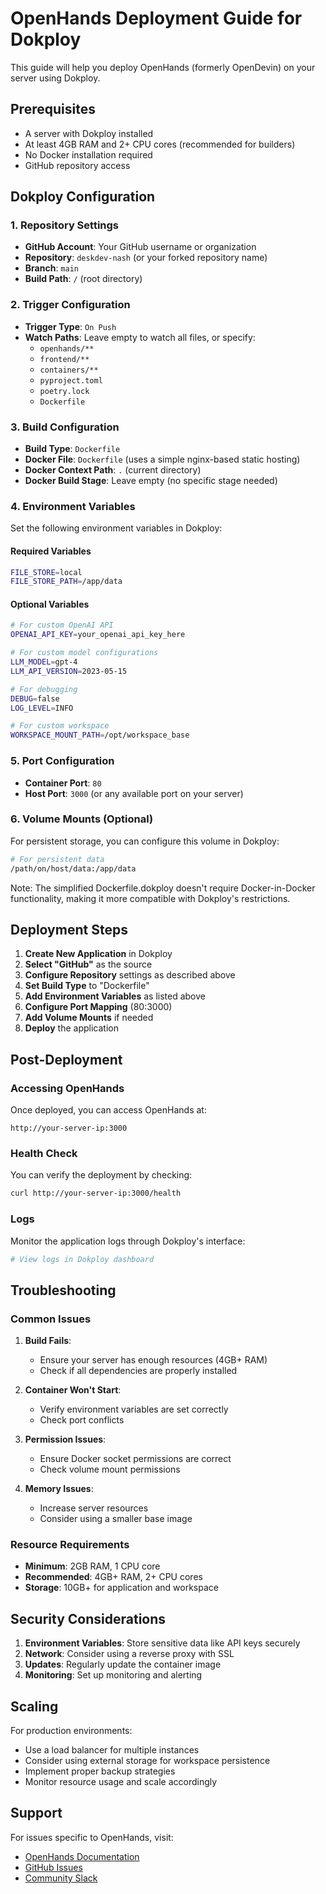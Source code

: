 # OpenHands Deployment Guide for Dokploy

This guide will help you deploy OpenHands (formerly OpenDevin) on your server using Dokploy.

## Prerequisites

- A server with Dokploy installed
- At least 4GB RAM and 2+ CPU cores (recommended for builders)
- No Docker installation required
- GitHub repository access

## Dokploy Configuration

### 1. Repository Settings

- **GitHub Account**: Your GitHub username or organization
- **Repository**: `deskdev-nash` (or your forked repository name)
- **Branch**: `main`
- **Build Path**: `/` (root directory)

### 2. Trigger Configuration

- **Trigger Type**: `On Push`
- **Watch Paths**: Leave empty to watch all files, or specify:
  - `openhands/**`
  - `frontend/**`
  - `containers/**`
  - `pyproject.toml`
  - `poetry.lock`
  - `Dockerfile`

### 3. Build Configuration

- **Build Type**: `Dockerfile`
- **Docker File**: `Dockerfile` (uses a simple nginx-based static hosting)
- **Docker Context Path**: `.` (current directory)
- **Docker Build Stage**: Leave empty (no specific stage needed)

### 4. Environment Variables

Set the following environment variables in Dokploy:

#### Required Variables
```bash
FILE_STORE=local
FILE_STORE_PATH=/app/data
```

#### Optional Variables
```bash
# For custom OpenAI API
OPENAI_API_KEY=your_openai_api_key_here

# For custom model configurations
LLM_MODEL=gpt-4
LLM_API_VERSION=2023-05-15

# For debugging
DEBUG=false
LOG_LEVEL=INFO

# For custom workspace
WORKSPACE_MOUNT_PATH=/opt/workspace_base
```

### 5. Port Configuration

- **Container Port**: `80`
- **Host Port**: `3000` (or any available port on your server)

### 6. Volume Mounts (Optional)

For persistent storage, you can configure this volume in Dokploy:

```bash
# For persistent data
/path/on/host/data:/app/data
```

Note: The simplified Dockerfile.dokploy doesn't require Docker-in-Docker functionality, making it more compatible with Dokploy's restrictions.

## Deployment Steps

1. **Create New Application** in Dokploy
2. **Select "GitHub"** as the source
3. **Configure Repository** settings as described above
4. **Set Build Type** to "Dockerfile"
5. **Add Environment Variables** as listed above
6. **Configure Port Mapping** (80:3000)
7. **Add Volume Mounts** if needed
8. **Deploy** the application

## Post-Deployment

### Accessing OpenHands

Once deployed, you can access OpenHands at:
```
http://your-server-ip:3000
```

### Health Check

You can verify the deployment by checking:
```bash
curl http://your-server-ip:3000/health
```

### Logs

Monitor the application logs through Dokploy's interface:
```bash
# View logs in Dokploy dashboard
```

## Troubleshooting

### Common Issues

1. **Build Fails**: 
   - Ensure your server has enough resources (4GB+ RAM)
   - Check if all dependencies are properly installed

2. **Container Won't Start**:
   - Verify environment variables are set correctly
   - Check port conflicts

3. **Permission Issues**:
   - Ensure Docker socket permissions are correct
   - Check volume mount permissions

4. **Memory Issues**:
   - Increase server resources
   - Consider using a smaller base image

### Resource Requirements

- **Minimum**: 2GB RAM, 1 CPU core
- **Recommended**: 4GB+ RAM, 2+ CPU cores
- **Storage**: 10GB+ for application and workspace

## Security Considerations

1. **Environment Variables**: Store sensitive data like API keys securely
2. **Network**: Consider using a reverse proxy with SSL
3. **Updates**: Regularly update the container image
4. **Monitoring**: Set up monitoring and alerting

## Scaling

For production environments:
- Use a load balancer for multiple instances
- Consider using external storage for workspace persistence
- Implement proper backup strategies
- Monitor resource usage and scale accordingly

## Support

For issues specific to OpenHands, visit:
- [OpenHands Documentation](https://docs.all-hands.dev)
- [GitHub Issues](https://github.com/All-Hands-AI/OpenHands/issues)
- [Community Slack](https://join.slack.com/t/openhands-ai/shared_invite/zt-3847of6xi-xuYJIPa6YIPg4ElbDWbtSA)